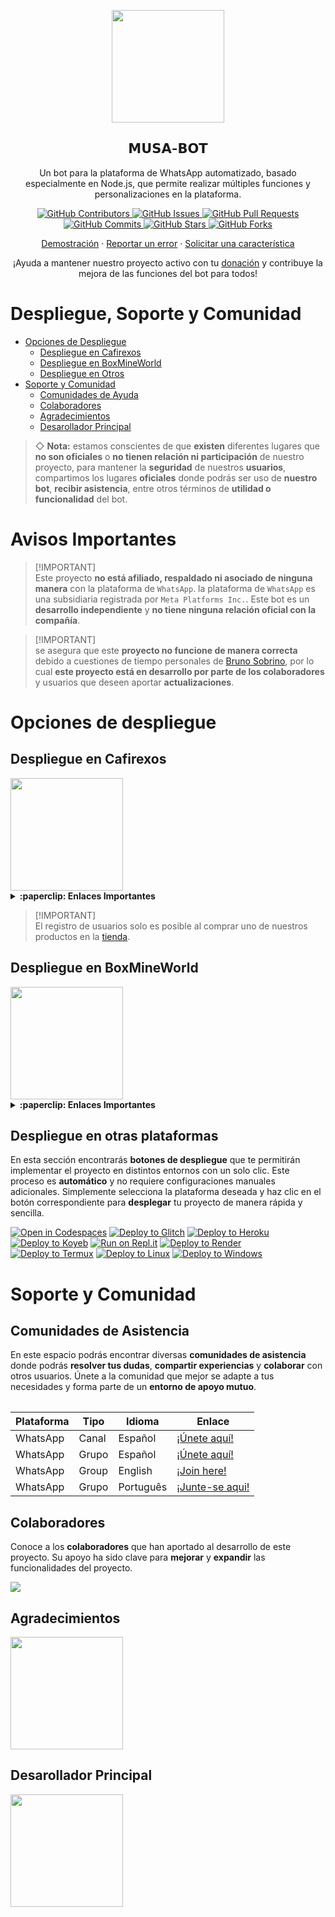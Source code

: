 <p align="center">
 <img width="180px" src="https://cdn.russellxz.click/2bdd0225.png" align="center"/>
 <h2 align="center">𝗠𝗨𝗦𝗔-𝗕𝗢𝗧</h2>
 <p align="center">Un bot para la plataforma de WhatsApp automatizado, basado especialmente en Node.js, que permite realizar múltiples funciones y personalizaciones en la plataforma.</p>
</p>

<p align="center">
  <a href="https://github.com/BrunoSobrino/𝗠𝗨𝗦𝗔-𝗕𝗢𝗧/graphs/contributors">
    <img alt="GitHub Contributors" src="https://img.shields.io/github/contributors/BrunoSobrino/𝗠𝗨𝗦𝗔-𝗕𝗢𝗧?style=for-the-badge" />
  </a>
  <a href="https://github.com/BrunoSobrino/𝗠𝗨𝗦𝗔-𝗕𝗢𝗧/issues">
    <img alt="GitHub Issues" src="https://img.shields.io/github/issues/BrunoSobrino/𝗠𝗨𝗦𝗔-𝗕𝗢𝗧?style=for-the-badge" />
  </a>
  <a href="https://github.com/BrunoSobrino/𝗠𝗨𝗦𝗔-𝗕𝗢𝗧/pulls">
    <img alt="GitHub Pull Requests" src="https://img.shields.io/github/issues-pr/BrunoSobrino/𝗠𝗨𝗦𝗔-𝗕𝗢𝗧?style=for-the-badge" />
  </a>
  <a href="https://github.com/BrunoSobrino/𝗠𝗨𝗦𝗔-𝗕𝗢𝗧/commits">
    <img alt="GitHub Commits" src="https://img.shields.io/github/commit-activity/m/BrunoSobrino/𝗠𝗨𝗦𝗔-𝗕𝗢𝗧?style=for-the-badge" />
  </a>
  <a href="https://github.com/BrunoSobrino/𝗠𝗨𝗦𝗔-𝗕𝗢𝗧">
    <img alt="GitHub Stars" src="https://img.shields.io/github/stars/BrunoSobrino/𝗠𝗨𝗦𝗔-𝗕𝗢𝗧?style=for-the-badge" />
  </a>
  <a href="https://github.com/BrunoSobrino/𝗠𝗨𝗦𝗔-𝗕𝗢𝗧/fork">
    <img alt="GitHub Forks" src="https://img.shields.io/github/forks/BrunoSobrino/𝗠𝗨𝗦𝗔-𝗕𝗢𝗧?style=for-the-badge" />
  </a>
</p>

<p align="center">
  <a href="https://api.whatsapp.com/send?phone=+5219992843881&text=&text=.menu">Demostración</a>
  ·
  <a href="https://github.com/BrunoSobrino/𝗠𝗨𝗦𝗔-𝗕𝗢𝗧/issues/new?assignees=&labels=Bug">Reportar un error</a>
  ·
  <a href="https://github.com/BrunoSobrino/𝗠𝗨𝗦𝗔-𝗕𝗢𝗧/issues/new?assignees=&labels=Enhancement">Solicitar una característica</a>
</p>

<!-- <p align="center">
  <a href="/src/docs/README_en.md">English</a>
  ·
  <a href="/src/docs/README_pt-br.md">Português</a>
</p> -->

<p align="center">¡Ayuda a mantener nuestro proyecto activo con tu <a href="https://www.paypal.me/BrunoSob">donación</a> y contribuye la mejora de las funciones del bot para todos!</p>

# Despliegue, Soporte y Comunidad
- [Opciones de Despliegue](#opciones-de-despliegue)
  - [Despliegue en Cafirexos](#despliegue-en-cafirexos)
  - [Despliegue en BoxMineWorld](#despliegue-en-boxmineworld)
  - [Despliegue en Otros](#despliegue-en-otros)
- [Soporte y Comunidad](#soporte-y-comunidad)
  - [Comunidades de Ayuda](#guía-de-uso)
  - [Colaboradores](#colaboradores)
  - [Agradecimientos](#agradecimientos)
  - [Desarollador Principal](#desarollador-principal)

> ◇ **Nota:** estamos conscientes de que **existen** diferentes lugares que **no son oficiales** o **no tienen relación ni participación** de nuestro proyecto, para mantener la **seguridad** de nuestros **usuarios**, compartimos los lugares **oficiales** donde podrás ser uso de **nuestro bot**, **recibir asistencia**, entre otros términos de **utilidad o funcionalidad** del bot.

# Avisos Importantes

> [!IMPORTANT]\
> Este proyecto **no está afiliado, respaldado ni asociado de ninguna manera** con la plataforma de `WhatsApp`. la plataforma de `WhatsApp` es una subsidiaria registrada por `Meta Platforms Inc.`. Este bot es un **desarrollo independiente** y **no tiene ninguna relación oficial con la compañía**.

> [!IMPORTANT]\
> se asegura que este **proyecto no funcione de manera correcta** debido a cuestiones de tiempo personales de [Bruno Sobrino](https://github.com/BrunoSobrino), por lo cual **este proyecto está en desarrollo por parte de los colaboradores** y usuarios que deseen aportar **actualizaciones**.


# Opciones de despliegue

## Despliegue en Cafirexos

<a href="https://cafirexos.com">
  <img width="180px" src="https://cdn.cafirexos.com/logos/logo_cfros_2000x2000.png"/>
</a>

<details>
 <summary><b>:paperclip: Enlaces Importantes</b></summary>

- [Sitio web](https://cafirexos.com)
- [Área de clientes](https://cafirexos.com/clientarea.php)
- [Panel de control](https://panel.cafirexos.com)
- [Base de conocimientos](https://cafirexos.com/knowledgebase)
- [Estado de los servicios](https://estado.cafirexos.com)
- [Canal de WhatsApp](https://cafirexos.com/whatsapp/canal)
- [Comunidad de WhatsApp](https://cafirexos.com/whatsapp/comunidad)
- [Soporte](https://cafirexos.com/submitticket.php)

</details>

> [!IMPORTANT]\
> El registro de usuarios solo es posible al comprar uno de nuestros productos en la [tienda](https://cafirexos.com/store).

## Despliegue en BoxMineWorld

<a href="https://boxmineworld.com">
  <img width="180px" src="https://i.ibb.co/sFygw8p/favicon.png"/>
</a>

<details>
 <summary><b>:paperclip: Enlaces Importantes</b></summary>

- **Sitio Web:** [boxmineworld.com](https://boxmineworld.com)
- **Área de Clientes:** [dash.boxmineworld.com](https://dash.boxmineworld.com)
- **Panel de Control:** [panel.boxmineworld.com](https://panel.boxmineworld.com)
- **Documentación:** [docs.boxmineworld.com](https://docs.boxmineworld.com)
- **Comunidad de Discord:** [¡Únete aquí!](https://discord.gg/84qsr4v)

</details>

## Despliegue en otras plataformas

En esta sección encontrarás **botones de despliegue** que te permitirán implementar el proyecto en distintos entornos con un solo clic. Este proceso es **automático** y no requiere configuraciones manuales adicionales. Simplemente selecciona la plataforma deseada y haz clic en el botón correspondiente para **desplegar** tu proyecto de manera rápida y sencilla.

[![Open in Codespaces](https://github.com/codespaces/badge.svg)](https://github.com/codespaces/new?skip_quickstart=true&machine=basicLinux32gb&repo=514876515&ref=master&geo=EuropeWest)
[![Deploy to Glitch](https://binbashbanana.github.io/deploy-buttons/buttons/remade/glitch.svg)](https://glitch.com/edit/#!/import/github/BrunoSobrino/𝗠𝗨𝗦𝗔-𝗕𝗢𝗧)
[![Deploy to Heroku](https://binbashbanana.github.io/deploy-buttons/buttons/remade/heroku.svg)](https://www.heroku.com/deploy?template=https://github.com/BrunoSobrino/𝗠𝗨𝗦𝗔-𝗕𝗢𝗧)
[![Deploy to Koyeb](https://binbashbanana.github.io/deploy-buttons/buttons/remade/koyeb.svg)](https://app.koyeb.com/deploy?type=git&name=𝗠𝗨𝗦𝗔-𝗕𝗢𝗧&repository=https://github.com/BrunoSobrino/𝗠𝗨𝗦𝗔-𝗕𝗢𝗧)
[![Run on Repl.it](https://binbashbanana.github.io/deploy-buttons/buttons/remade/replit.svg)](https://repl.it/github/BrunoSobrino/𝗠𝗨𝗦𝗔-𝗕𝗢𝗧)
[![Deploy to Render](https://binbashbanana.github.io/deploy-buttons/buttons/remade/render.svg)](https://dashboard.render.com/blueprint/new?repo=https://github.com/BrunoSobrino/𝗠𝗨𝗦𝗔-𝗕𝗢𝗧)
[![Deploy to Termux](https://img.shields.io/badge/Android-3DDC84?style=for-the-badge&logo=android&logoColor=white)](https://brunosobrino.github.io/𝗠𝗨𝗦𝗔-𝗕𝗢𝗧/)
[![Deploy to Linux](https://img.shields.io/badge/Linux-black?style=for-the-badge&logo=linux&logoColor=white)](https://brunosobrino.github.io/𝗠𝗨𝗦𝗔-𝗕𝗢𝗧/)
[![Deploy to Windows](https://img.shields.io/badge/Windows-0078D6?style=for-the-badge&logo=windows&logoColor=white)](https://brunosobrino.github.io/𝗠𝗨𝗦𝗔-𝗕𝗢𝗧/)

<!-- [![Deploy to Vercel](https://binbashbanana.github.io/deploy-buttons/buttons/remade/vercel.svg)](https://vercel.com/new/clone?repository-url=https://github.com/BrunoSobrino/𝗠𝗨𝗦𝗔-𝗕𝗢𝗧) -->

# Soporte y Comunidad

## Comunidades de Asistencia

En este espacio podrás encontrar diversas **comunidades de asistencia** donde podrás **resolver tus dudas**, **compartir experiencias** y **colaborar** con otros usuarios. Únete a la comunidad que mejor se adapte a tus necesidades y forma parte de un **entorno de apoyo mutuo**.

<table>

| Plataforma | Tipo | Idioma | Enlace |
| --- | --- | --- |--- |
| WhatsApp | Canal | Español | [¡Únete aquí!](https://whatsapp.com/channel/0029VaZ90V9EKyZGyqHKt61M) |
| WhatsApp | Grupo | Español | [¡Únete aquí!](https://chat.whatsapp.com/Daa3Fe4A9JeFpRI2QtBS4s) |
| WhatsApp | Group | English | [¡Join here!](https://chat.whatsapp.com/HTatrQokqODKx9eem0CKuY) |
| WhatsApp | Grupo | Português | [¡Junte-se aqui!](https://chat.whatsapp.com/IqBnWyY0ikZ8BumuvleCzW) |

</table>

## Colaboradores

Conoce a los **colaboradores** que han aportado al desarrollo de este proyecto. Su apoyo ha sido clave para **mejorar** y **expandir** las funcionalidades del proyecto.

<a href="https://github.com/BrunoSobrino/𝗠𝗨𝗦𝗔-𝗕𝗢𝗧/graphs/contributors">
  <img src="https://contrib.rocks/image?repo=BrunoSobrino/𝗠𝗨𝗦𝗔-𝗕𝗢𝗧" /> 
</a>

## Agradecimientos

<a href="https://github.com/BochilGaming/games-wabot-md/tree/multi-device">
  <img src="https://i.ibb.co/CMpM8pk/Bochil-Gaming.png" width="180px"/>
</a>

## Desarollador Principal

<a href="https://github.com/BrunoSobrino">
  <img src="https://cdn.russellxz.click/2bdd0225.png" width="180px"/>
</a>
